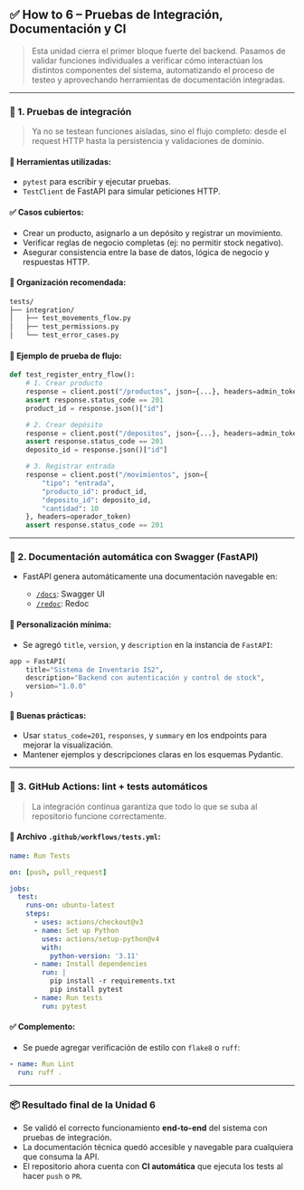 ## ✅ How to 6 – Pruebas de Integración, Documentación y CI

> Esta unidad cierra el primer bloque fuerte del backend. Pasamos de validar funciones individuales a verificar cómo interactúan los distintos componentes del sistema, automatizando el proceso de testeo y aprovechando herramientas de documentación integradas.

---

### 🧪 1. Pruebas de integración

> Ya no se testean funciones aisladas, sino el flujo completo: desde el request HTTP hasta la persistencia y validaciones de dominio.

#### 🔧 Herramientas utilizadas:

* `pytest` para escribir y ejecutar pruebas.
* `TestClient` de FastAPI para simular peticiones HTTP.

#### ✅ Casos cubiertos:

* Crear un producto, asignarlo a un depósito y registrar un movimiento.
* Verificar reglas de negocio completas (ej: no permitir stock negativo).
* Asegurar consistencia entre la base de datos, lógica de negocio y respuestas HTTP.

#### 📂 Organización recomendada:

```bash
tests/
├── integration/
│   ├── test_movements_flow.py
│   ├── test_permissions.py
│   └── test_error_cases.py
```

#### 🧪 Ejemplo de prueba de flujo:

```python
def test_register_entry_flow():
    # 1. Crear producto
    response = client.post("/productos", json={...}, headers=admin_token)
    assert response.status_code == 201
    product_id = response.json()["id"]

    # 2. Crear depósito
    response = client.post("/depositos", json={...}, headers=admin_token)
    assert response.status_code == 201
    deposito_id = response.json()["id"]

    # 3. Registrar entrada
    response = client.post("/movimientos", json={
        "tipo": "entrada",
        "producto_id": product_id,
        "deposito_id": deposito_id,
        "cantidad": 10
    }, headers=operador_token)
    assert response.status_code == 201
```

---

### 📘 2. Documentación automática con Swagger (FastAPI)

* FastAPI genera automáticamente una documentación navegable en:

  * [`/docs`](http://localhost:8000/docs): Swagger UI
  * [`/redoc`](http://localhost:8000/redoc): Redoc

#### 📌 Personalización mínima:

* Se agregó `title`, `version`, y `description` en la instancia de `FastAPI`:

```python
app = FastAPI(
    title="Sistema de Inventario IS2",
    description="Backend con autenticación y control de stock",
    version="1.0.0"
)
```

#### 🎯 Buenas prácticas:

* Usar `status_code=201`, `responses`, y `summary` en los endpoints para mejorar la visualización.
* Mantener ejemplos y descripciones claras en los esquemas Pydantic.

---

### 🔄 3. GitHub Actions: lint + tests automáticos

> La integración continua garantiza que todo lo que se suba al repositorio funcione correctamente.

#### 📁 Archivo `.github/workflows/tests.yml`:

```yaml
name: Run Tests

on: [push, pull_request]

jobs:
  test:
    runs-on: ubuntu-latest
    steps:
      - uses: actions/checkout@v3
      - name: Set up Python
        uses: actions/setup-python@v4
        with:
          python-version: '3.11'
      - name: Install dependencies
        run: |
          pip install -r requirements.txt
          pip install pytest
      - name: Run tests
        run: pytest
```

#### ✅ Complemento:

* Se puede agregar verificación de estilo con `flake8` o `ruff`:

```yaml
- name: Run Lint
  run: ruff .
```

---

### 📦 Resultado final de la Unidad 6

* Se validó el correcto funcionamiento **end-to-end** del sistema con pruebas de integración.
* La documentación técnica quedó accesible y navegable para cualquiera que consuma la API.
* El repositorio ahora cuenta con **CI automática** que ejecuta los tests al hacer `push` o `PR`.